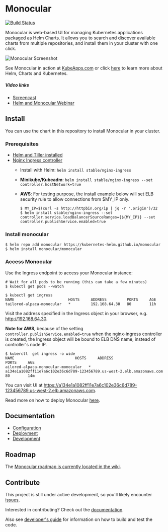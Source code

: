 # Monocular
[![Build
Status](https://travis-ci.org/kubernetes-helm/monocular.svg?branch=master)](https://travis-ci.org/kubernetes-helm/monocular)

Monocular is web-based UI for managing Kubernetes applications packaged as Helm
Charts. It allows you to search and discover available charts from multiple
repositories, and install them in your cluster with one click.

![Monocular Screenshot](docs/MonocularScreenshot.gif)

See Monocular in action at [KubeApps.com](https://kubeapps.com) or click [here](docs/about.md) to learn more about Helm, Charts and Kubernetes.

##### Video links
- [Screencast](https://www.youtube.com/watch?v=YoEbvDrI5ng)
- [Helm and Monocular Webinar](https://www.youtube.com/watch?v=u8kDkHgRbWQ)

## Install

You can use the chart in this repository to install Monocular in your cluster.

### Prerequisites
- [Helm and Tiller installed](https://github.com/kubernetes/helm/blob/master/docs/quickstart.md)
- [Nginx Ingress controller](https://kubeapps.com/charts/stable/nginx-ingress)
  - Install with Helm: `helm install stable/nginx-ingress`

  - **Minikube/Kubeadm**: `helm install stable/nginx-ingress --set controller.hostNetwork=true`
  
  - **AWS**: For testing purpose, the install example below will set ELB security rule to allow connections from $MY_IP only.
  	```console
    $ MY_IP=$(curl -s http://httpbin.org/ip | jq -r '.origin')/32
    $ helm install stable/nginx-ingress --set controller.service.loadBalancerSourceRanges={${MY_IP}} --set controller.publishService.enabled=true
    ```

### Install monocular

```console
$ helm repo add monocular https://kubernetes-helm.github.io/monocular
$ helm install monocular/monocular
```
### Access Monocular

Use the Ingress endpoint to access your Monocular instance:

```console
# Wait for all pods to be running (this can take a few minutes)
$ kubectl get pods --watch

$ kubectl get ingress
NAME                        HOSTS     ADDRESS         PORTS     AGE
tailored-alpaca-monocular   *         192.168.64.30   80        11h
```

Visit the address specified in the Ingress object in your browser, e.g. http://192.168.64.30.

**Note for AWS**, because of the setting `controller.publishService.enabled=true` when the nginx-ingress controller is created, the Ingress object will be bound to ELB DNS name, instead of controller's node IP.

```console
$ kuberctl  get ingress -o wide
NAME                           HOSTS     ADDRESS                                                                  PORTS     AGE
ailored-alpaca-monocular-monocular   *         a134e1a1082ff11e7a6c102e36c6d789-123456789.us-west-2.elb.amazonaws.com   80        14m
```

You can visit UI at https://a134e1a1082ff11e7a6c102e36c6d789-123456789.us-west-2.elb.amazonaws.com.

Read more on how to deploy Monocular [here](deployment/monocular/README.md).

## Documentation

- [Configuration](deployment/monocular/README.md#configuration)
- [Deployment](deployment/monocular/README.md)
- [Development](docs/development.md)

## Roadmap

The [Monocular roadmap is currently located in the wiki](https://github.com/kubernetes-helm/monocular/wiki/Roadmap).

## Contribute

This project is still under active development, so you'll likely encounter
[issues](https://github.com/kubernetes-helm/monocular/issues).

Interested in contributing? Check out the [documentation](CONTRIBUTING.md).

Also see [developer's guide](docs/development.md) for information on how to
build and test the code.

